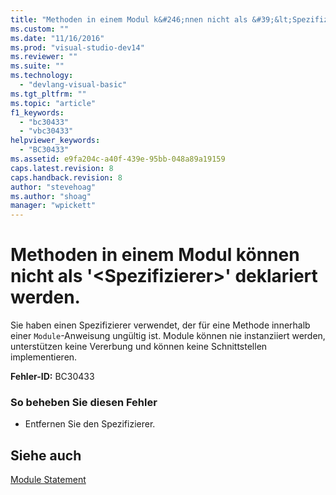 ```yaml
---
title: "Methoden in einem Modul k&#246;nnen nicht als &#39;&lt;Spezifizierer&gt;&#39; deklariert werden. | Microsoft Docs"
ms.custom: ""
ms.date: "11/16/2016"
ms.prod: "visual-studio-dev14"
ms.reviewer: ""
ms.suite: ""
ms.technology: 
  - "devlang-visual-basic"
ms.tgt_pltfrm: ""
ms.topic: "article"
f1_keywords: 
  - "bc30433"
  - "vbc30433"
helpviewer_keywords: 
  - "BC30433"
ms.assetid: e9fa204c-a40f-439e-95bb-048a89a19159
caps.latest.revision: 8
caps.handback.revision: 8
author: "stevehoag"
ms.author: "shoag"
manager: "wpickett"
---
```

# Methoden in einem Modul k&#246;nnen nicht als &#39;&lt;Spezifizierer&gt;&#39; deklariert werden.
Sie haben einen Spezifizierer verwendet, der für eine Methode innerhalb einer `Module`\-Anweisung ungültig ist. Module können nie instanziiert werden, unterstützen keine Vererbung und können keine Schnittstellen implementieren.  
  
 **Fehler\-ID:** BC30433  
  
### So beheben Sie diesen Fehler  
  
-   Entfernen Sie den Spezifizierer.  
  
## Siehe auch  
 [Module Statement](../../visual-basic/language-reference/statements/module-statement.md)